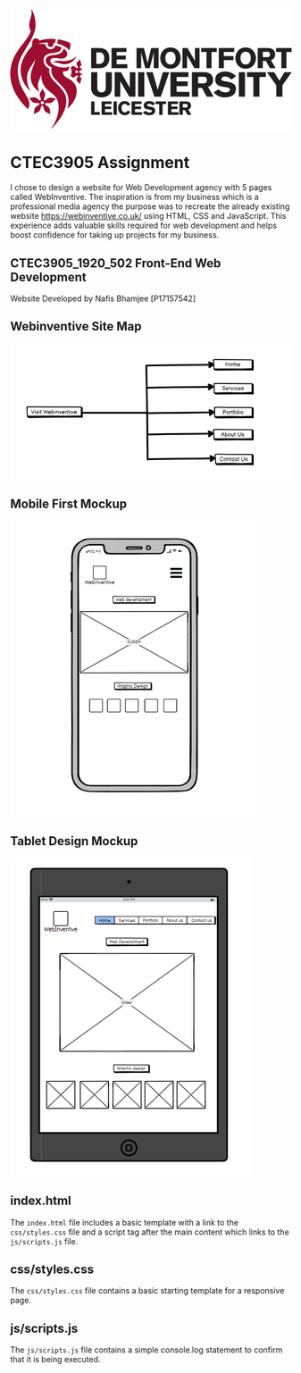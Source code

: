 ![DMU Logo](/images/mockups/dmu-logo.png)

# CTEC3905 Assignment

I chose to design a website for Web Development agency with 5 pages called WebInventive. The inspiration is from my business which is a professional media agency the purpose was to recreate the already existing website https://webinventive.co.uk/ using HTML, CSS and JavaScript. This experience adds valuable skills required for web development and helps boost confidence for taking up projects for my business.

## CTEC3905_1920_502 Front-End Web Development

Website Developed by Nafis Bhamjee [P17157542]

## Webinventive Site Map

![Site Map](/images/mockups/site_map.png)

## Mobile First Mockup

![Mobile Design](/images/mockups/mobile_first.png)

## Tablet Design Mockup

![Tablet Design](/images/mockups/tablet_map.png)

## index.html

The `index.html` file includes a basic template with a link to the `css/styles.css` file and a script tag after the main content which links to the `js/scripts.js` file.

## css/styles.css

The `css/styles.css` file contains a basic starting template for a responsive page.

## js/scripts.js

The `js/scripts.js` file contains a simple console.log statement to confirm that it is being executed.
